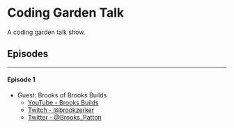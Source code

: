# Coding Garden Talk

A coding garden talk show.

## Episodes
---

#### Episode 1
* Guest: Brooks of Brooks Builds
  * [YouTube - Brooks Builds](https://www.youtube.com/channel/UCT1-XRVnJA-wws2bfbLbFcQ)
  * [Twitch - @brookzerker](https://www.twitch.tv/brookzerker)
  * [Twitter - @Brooks_Patton](https://twitter.com/Brooks_Patton)